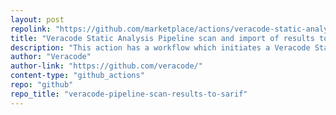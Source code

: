 ```yaml
---
layout: post
repolink: "https://github.com/marketplace/actions/veracode-static-analysis-pipeline-scan-and-sarif-import"
title: "Veracode Static Analysis Pipeline scan and import of results to SARIF"
description: "This action has a workflow which initiates a Veracode Static Analyis Pipeline Scan and takes the Veracode pipeline scan JSON result file as an input and transforms it to a SARIF format."
author: "Veracode"
author-link: "https://github.com/veracode/"
content-type: "github_actions"
repo: "github"
repo_title: "veracode-pipeline-scan-results-to-sarif"
---
```


